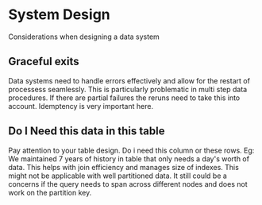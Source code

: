 # System Design

Considerations when designing a data system

## Graceful exits

Data systems need to handle errors effectively and allow for the restart of processess seamlessly. This is particularly problematic in multi step data procedures. If there are partial failures the reruns need to take this into account. Idemptency is very important here.

## Do I Need this data in this table

Pay attention to your table design. Do i need this column or these rows. Eg: We maintained 7 years of history in table that only needs a day's worth of data. This helps with join efficiency and manages size of indexes. This might not be applicable with well partitioned data. It still could be a concerns if the query needs to span across different nodes and does not work on the partition key.
